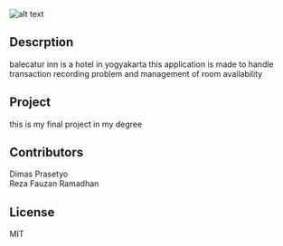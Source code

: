 ![alt text](https://raw.githubusercontent.com/username/projectname/branch/path/to/img.png)

## Descrption
balecatur inn is a hotel in yogyakarta this application is made to handle transaction recording problem and management of room availability

## Project
this is my final project in my degree

## Contributors
Dimas Prasetyo  
Reza Fauzan Ramadhan

## License
 MIT
